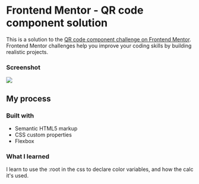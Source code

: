 # Frontend Mentor - QR code component solution

This is a solution to the [QR code component challenge on Frontend Mentor](https://www.frontendmentor.io/challenges/qr-code-component-iux_sIO_H). Frontend Mentor challenges help you improve your coding skills by building realistic projects.

### Screenshot

![](./images/screenshot.png)

## My process

### Built with

- Semantic HTML5 markup
- CSS custom properties
- Flexbox

### What I learned

I learn to use the :root in the css to declare color variables, and how the calc it's used.
